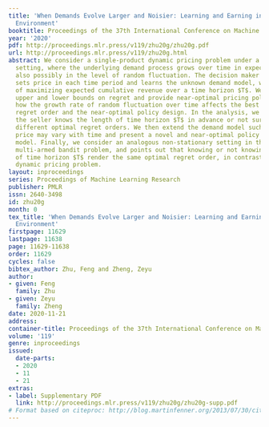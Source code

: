 ```yaml
---
title: 'When Demands Evolve Larger and Noisier: Learning and Earning in a Growing
  Environment'
booktitle: Proceedings of the 37th International Conference on Machine Learning
year: '2020'
pdf: http://proceedings.mlr.press/v119/zhu20g/zhu20g.pdf
url: http://proceedings.mlr.press/v119/zhu20g.html
abstract: We consider a single-product dynamic pricing problem under a specific non-stationary
  setting, where the underlying demand process grows over time in expectation and
  also possibly in the level of random fluctuation. The decision maker sequentially
  sets price in each time period and learns the unknown demand model, with the goal
  of maximizing expected cumulative revenue over a time horizon $T$. We prove matching
  upper and lower bounds on regret and provide near-optimal pricing policies, showing
  how the growth rate of random fluctuation over time affects the best achievable
  regret order and the near-optimal policy design. In the analysis, we show that whether
  the seller knows the length of time horizon $T$ in advance or not surprisingly render
  different optimal regret orders. We then extend the demand model such that the optimal
  price may vary with time and present a novel and near-optimal policy for the extended
  model. Finally, we consider an analogous non-stationary setting in the canonical
  multi-armed bandit problem, and points out that knowing or not knowing the length
  of time horizon $T$ render the same optimal regret order, in contrast to the non-stationary
  dynamic pricing problem.
layout: inproceedings
series: Proceedings of Machine Learning Research
publisher: PMLR
issn: 2640-3498
id: zhu20g
month: 0
tex_title: 'When Demands Evolve Larger and Noisier: Learning and Earning in a Growing
  Environment'
firstpage: 11629
lastpage: 11638
page: 11629-11638
order: 11629
cycles: false
bibtex_author: Zhu, Feng and Zheng, Zeyu
author:
- given: Feng
  family: Zhu
- given: Zeyu
  family: Zheng
date: 2020-11-21
address: 
container-title: Proceedings of the 37th International Conference on Machine Learning
volume: '119'
genre: inproceedings
issued:
  date-parts:
  - 2020
  - 11
  - 21
extras:
- label: Supplementary PDF
  link: http://proceedings.mlr.press/v119/zhu20g/zhu20g-supp.pdf
# Format based on citeproc: http://blog.martinfenner.org/2013/07/30/citeproc-yaml-for-bibliographies/
---
```

